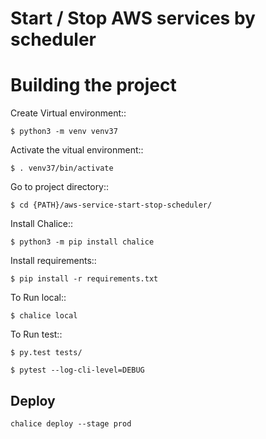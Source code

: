 # Start / Stop AWS services by scheduler
Building the project
=================

Create Virtual environment::
   
    $ python3 -m venv venv37

Activate the vitual environment::
    
	$ . venv37/bin/activate
	
Go to project directory::

	$ cd {PATH}/aws-service-start-stop-scheduler/
	
Install Chalice::

	$ python3 -m pip install chalice

Install requirements::

    $ pip install -r requirements.txt

To Run local::

    $ chalice local
 
To Run test::
	
	$ py.test tests/
	
	$ pytest --log-cli-level=DEBUG
	 
 
## Deploy

    chalice deploy --stage prod